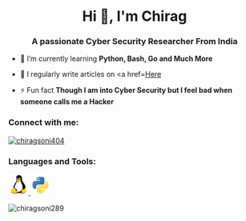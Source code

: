<h1 align="center">Hi 👋, I'm Chirag</h1>
<h3 align="center">A passionate Cyber Security Researcher From India</h3>

- 🌱 I’m currently learning **Python, Bash, Go and Much More**

- 📝 I regularly write articles on <a href=[Here](https://chirag0x22.medium.com/)

- ⚡ Fun fact **Though I am into Cyber Security but I feel bad when someone calls me a Hacker**

<h3 align="left">Connect with me:</h3>
<p align="left">
<a href="https://twitter.com/chiragsoni404" target="blank"><img align="center" src="https://raw.githubusercontent.com/rahuldkjain/github-profile-readme-generator/master/src/images/icons/Social/twitter.svg" alt="chiragsoni404" height="30" width="40" /></a>
</p>

<h3 align="left">Languages and Tools:</h3>
<p align="left"> <a href="https://www.linux.org/" target="_blank" rel="noreferrer"> <img src="https://raw.githubusercontent.com/devicons/devicon/master/icons/linux/linux-original.svg" alt="linux" width="40" height="40"/> </a> <a href="https://www.python.org" target="_blank" rel="noreferrer"> <img src="https://raw.githubusercontent.com/devicons/devicon/master/icons/python/python-original.svg" alt="python" width="40" height="40"/> </a> </p>

<p><img align="center" src="https://github-readme-stats.vercel.app/api/top-langs?username=chiragsoni289&show_icons=true&locale=en&layout=compact" alt="chiragsoni289" /></p>
